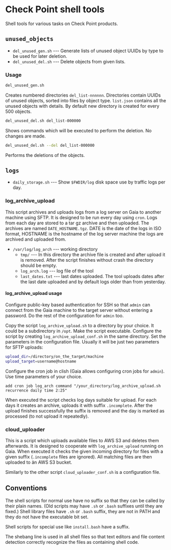 # Check Point shell tools

Shell tools for various tasks on Check Point products.

## `unused_objects`

* `del_unused_gen.sh` --- Generate lists of unused object UUIDs by type to be used for later deletion.
* `del_unused_del.sh` --- Delete objects from given lists.

### Usage

```sh
del_unused_gen.sh
```

Creates numbered directories `del_list-nnnnnn`. Directories contain UUIDs of unused objects, sorted into files by object type. `list.json` contains all the unused objects with details. By default new directory is created for every 500 objects.

```sh
del_unused_del.sh del_list-000000
```

Shows commands which will be executed to perform the deletion. No changes are made.

```sh
del_unused_del.sh --del del_list-000000
```

Performs the deletions of the objects.

## `logs`

* `daily_storage.sh` --- Show `$FWDIR/log` disk space use by traffic logs per day.

### log_archive_upload

This script archives and uploads logs from a log server on Gaia to another machine using SFTP. It is designed to be run every day using `cron`. Logs from each day are stored to a tar gz archive and then uploaded. The archives are named `DATE_HOSTNAME.tgz`. DATE is the date of the logs in ISO format, HOSTNAME is the hostname of the log server machine the logs are archived and uploaded from.

* `/var/log/log_arch` --- working directory
  * `tmp/` --- In this directory the archive file is created and after upload it is removed. After the script finishes without crash the directory should be empty.
  * `log_arch.log` --- log file of the tool
  * `last_dates.txt` --- last dates uploaded. The tool uploads dates after the last date uploaded and by default logs older than from yesterday.

#### log_archive_upload usage

Configure public-key based authentication for SSH so that `admin` can connect from the Gaia machine to the target server without entering a password. Do the rest of the configuration for `admin` too.

Copy the script `log_archive_upload.sh` to a directory by your choice. It could be a subdirectory in `/opt`. Make the script executable. Configure the script by creating `log_archive_upload_conf.sh` in the same directory. Set the parameters in the configuration file. Usually it will be just two parameters for SFTP uploads:

``` bash
upload_dir=/directory/on_the_target/machine
upload_target=username@hostname
```

Configure the cron job in clish (Gaia allows configuring cron jobs for `admin`). Use time parameters of your choice.

``` clish
add cron job log_arch command "/your_directory/log_archive_upload.sh recurrence daily time 2:25"
```

When executed the script checks log days suitable for upload. For each days it creates an archive, uploads it with suffix `.incomplete`. After the upload finishes successfully the suffix is removed and the day is marked as processed (to not upload it repeatedly).

### cloud_uploader

This is a script which uploads available files to AWS S3 and deletes them afterwards. It is designed to cooperate with `log_archive_upload` running on Gaia. When executed it checks the given incoming directory for files with a given suffix (`.incomplete` files are ignored). All matching files are then uploaded to än AWS S3 bucket.

Similarly to the other script `cloud_uploader_conf.sh` is a configuration file.

## Conventions

The shell scripts for normal use have no suffix so that they can be called by their plain names. (Old scripts may have `.sh` or `.bash` suffixes until they are fixed.) Shell library files have `.sh` or `.bash` suffix, they are not in PATH and they do not have the executable bit set.

Shell scripts for special use like `install.bash` have a suffix.

The shebang line is used in all shell files so that text editors and file content detection correctly recognize the files as containing shell code.

